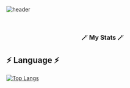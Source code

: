 ![header](https://capsule-render.vercel.app/api?type=waving&color=gradient&height=250&width=180%&section=header&text=Hi,%20%20%20I'm%20Sulhwa%20Choi%20🥰&animation=twinkling&fontSize=55)

<br>

<h3 align="center">🪄 My Stats 🪄</h3>


## ⚡️ Language ⚡️
[![Top Langs](https://github-readme-stats.vercel.app/api/top-langs/?username=SulhwaChoi&layout=compact)](https://github.com/SulhwaChoi)
